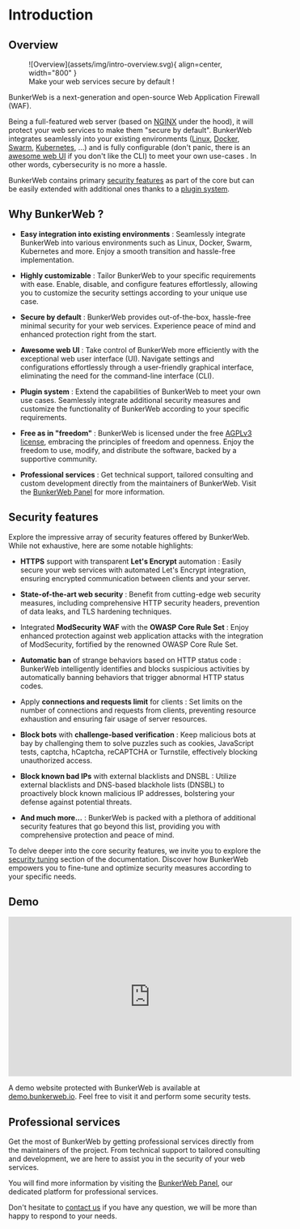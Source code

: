 # Introduction

## Overview

<figure markdown>
  ![Overview](assets/img/intro-overview.svg){ align=center, width="800" }
  <figcaption>Make your web services secure by default !</figcaption>
</figure>

BunkerWeb is a next-generation and open-source Web Application Firewall (WAF).

Being a full-featured web server (based on [NGINX](https://nginx.org/) under the hood), it will protect your web services to make them "secure by default". BunkerWeb integrates seamlessly into your existing environments ([Linux](integrations.md#linux), [Docker](integrations.md#docker), [Swarm](integrations.md#swarm), [Kubernetes](integrations.md#kubernetes), …) and is fully configurable (don't panic, there is an [awesome web UI](web-ui.md) if you don't like the CLI) to meet your own use-cases . In other words, cybersecurity is no more a hassle.

BunkerWeb contains primary [security features](security-tuning.md) as part of the core but can be easily extended with additional ones thanks to a [plugin system](plugins.md).

## Why BunkerWeb ?

- **Easy integration into existing environments** : Seamlessly integrate BunkerWeb into various environments such as Linux, Docker, Swarm, Kubernetes and more. Enjoy a smooth transition and hassle-free implementation.

- **Highly customizable** : Tailor BunkerWeb to your specific requirements with ease. Enable, disable, and configure features effortlessly, allowing you to customize the security settings according to your unique use case.

- **Secure by default** : BunkerWeb provides out-of-the-box, hassle-free minimal security for your web services. Experience peace of mind and enhanced protection right from the start.

- **Awesome web UI** : Take control of BunkerWeb more efficiently with the exceptional web user interface (UI). Navigate settings and configurations effortlessly through a user-friendly graphical interface, eliminating the need for the command-line interface (CLI).

- **Plugin system** : Extend the capabilities of BunkerWeb to meet your own use cases. Seamlessly integrate additional security measures and customize the functionality of BunkerWeb according to your specific requirements.

- **Free as in "freedom"** : BunkerWeb is licensed under the free [AGPLv3 license](https://www.gnu.org/licenses/agpl-3.0.en.html), embracing the principles of freedom and openness. Enjoy the freedom to use, modify, and distribute the software, backed by a supportive community.

- **Professional services** : Get technical support, tailored consulting and custom development directly from the maintainers of BunkerWeb. Visit the [BunkerWeb Panel](https://panel.bunkerweb.io/?utm_campaign=self&utm_source=doc) for more information.

## Security features

Explore the impressive array of security features offered by BunkerWeb. While not exhaustive, here are some notable highlights:

- **HTTPS** support with transparent **Let's Encrypt** automation : Easily secure your web services with automated Let's Encrypt integration, ensuring encrypted communication between clients and your server.

- **State-of-the-art web security** : Benefit from cutting-edge web security measures, including comprehensive HTTP security headers, prevention of data leaks, and TLS hardening techniques.

- Integrated **ModSecurity WAF** with the **OWASP Core Rule Set** : Enjoy enhanced protection against web application attacks with the integration of ModSecurity, fortified by the renowned OWASP Core Rule Set.

- **Automatic ban** of strange behaviors based on HTTP status code : BunkerWeb intelligently identifies and blocks suspicious activities by automatically banning behaviors that trigger abnormal HTTP status codes.

- Apply **connections and requests limit** for clients : Set limits on the number of connections and requests from clients, preventing resource exhaustion and ensuring fair usage of server resources.

- **Block bots** with **challenge-based verification** : Keep malicious bots at bay by challenging them to solve puzzles such as cookies, JavaScript tests, captcha, hCaptcha, reCAPTCHA or Turnstile, effectively blocking unauthorized access.

- **Block known bad IPs** with external blacklists and DNSBL : Utilize external blacklists and DNS-based blackhole lists (DNSBL) to proactively block known malicious IP addresses, bolstering your defense against potential threats.

- **And much more...** : BunkerWeb is packed with a plethora of additional security features that go beyond this list, providing you with comprehensive protection and peace of mind.

To delve deeper into the core security features, we invite you to explore the [security tuning](security-tuning.md) section of the documentation. Discover how BunkerWeb empowers you to fine-tune and optimize security measures according to your specific needs.

## Demo

<p align="center">
	<iframe style="display: block;" width="560" height="315" src="https://www.youtube-nocookie.com/embed/ZhYV-QELzA4" title="YouTube video player" frameborder="0" allow="accelerometer; autoplay; clipboard-write; encrypted-media; gyroscope; picture-in-picture" allowfullscreen></iframe>
</p>

A demo website protected with BunkerWeb is available at [demo.bunkerweb.io](https://demo.bunkerweb.io/?utm_campaign=self&utm_source=doc). Feel free to visit it and perform some security tests.

## Professional services

Get the most of BunkerWeb by getting professional services directly from the maintainers of the project. From technical support to tailored consulting and development, we are here to assist you in the security of your web services.

You will find more information by visiting the [BunkerWeb Panel](https://panel.bunkerweb.io/?utm_campaign=self&utm_source=doc), our dedicated platform for professional services.

Don't hesitate to [contact us](https://panel.bunkerweb.io/contact.php?utm_campaign=self&utm_source=doc) if you have any question, we will be more than happy to respond to your needs.
